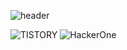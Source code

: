 ![header](https://capsule-render.vercel.app/api?type=Waving&color=000000&height=300&section=header&text=hackintoanetwork&fontColor=FFFFFF&fontAlignY=40&fontSize=70&animation=fadeIn)

<img alt="TISTORY" src ="https://img.shields.io/badge/TISTORY-000000.svg?&style=for-the-badge&logo=tistory&logoColor=white"/>
<img alt="HackerOne" src ="https://img.shields.io/badge/HackerOne-000000.svg?&style=for-the-badge&logo=hackerone&logoColor=white"/>
